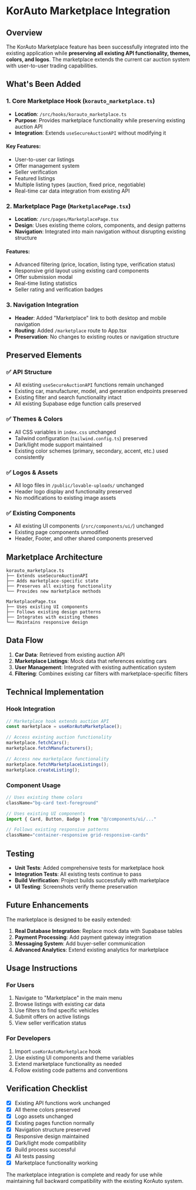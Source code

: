 # KorAuto Marketplace Integration

## Overview

The KorAuto Marketplace feature has been successfully integrated into the existing application while **preserving all existing API functionality, themes, colors, and logos**. The marketplace extends the current car auction system with user-to-user trading capabilities.

## What's Been Added

### 1. Core Marketplace Hook (`korauto_marketplace.ts`)

- **Location**: `/src/hooks/korauto_marketplace.ts`
- **Purpose**: Provides marketplace functionality while preserving existing auction API
- **Integration**: Extends `useSecureAuctionAPI` without modifying it

#### Key Features:
- User-to-user car listings
- Offer management system
- Seller verification
- Featured listings
- Multiple listing types (auction, fixed price, negotiable)
- Real-time car data integration from existing API

### 2. Marketplace Page (`MarketplacePage.tsx`)

- **Location**: `/src/pages/MarketplacePage.tsx`
- **Design**: Uses existing theme colors, components, and design patterns
- **Navigation**: Integrated into main navigation without disrupting existing structure

#### Features:
- Advanced filtering (price, location, listing type, verification status)
- Responsive grid layout using existing card components
- Offer submission modal
- Real-time listing statistics
- Seller rating and verification badges

### 3. Navigation Integration

- **Header**: Added "Marketplace" link to both desktop and mobile navigation
- **Routing**: Added `/marketplace` route to App.tsx
- **Preservation**: No changes to existing routes or navigation structure

## Preserved Elements

### ✅ API Structure
- All existing `useSecureAuctionAPI` functions remain unchanged
- Existing car, manufacturer, model, and generation endpoints preserved
- Existing filter and search functionality intact
- All existing Supabase edge function calls preserved

### ✅ Themes & Colors
- All CSS variables in `index.css` unchanged
- Tailwind configuration (`tailwind.config.ts`) preserved
- Dark/light mode support maintained
- Existing color schemes (primary, secondary, accent, etc.) used consistently

### ✅ Logos & Assets
- All logo files in `/public/lovable-uploads/` unchanged
- Header logo display and functionality preserved
- No modifications to existing image assets

### ✅ Existing Components
- All existing UI components (`/src/components/ui/`) unchanged
- Existing page components unmodified
- Header, Footer, and other shared components preserved

## Marketplace Architecture

```
korauto_marketplace.ts
├── Extends useSecureAuctionAPI
├── Adds marketplace-specific state
├── Preserves all existing functionality
└── Provides new marketplace methods

MarketplacePage.tsx
├── Uses existing UI components
├── Follows existing design patterns
├── Integrates with existing themes
└── Maintains responsive design
```

## Data Flow

1. **Car Data**: Retrieved from existing auction API
2. **Marketplace Listings**: Mock data that references existing cars
3. **User Management**: Integrated with existing authentication system
4. **Filtering**: Combines existing car filters with marketplace-specific filters

## Technical Implementation

### Hook Integration
```typescript
// Marketplace hook extends auction API
const marketplace = useKorAutoMarketplace();

// Access existing auction functionality
marketplace.fetchCars();
marketplace.fetchManufacturers();

// Access new marketplace functionality
marketplace.fetchMarketplaceListings();
marketplace.createListing();
```

### Component Usage
```typescript
// Uses existing theme colors
className="bg-card text-foreground"

// Uses existing UI components
import { Card, Button, Badge } from "@/components/ui/..."

// Follows existing responsive patterns
className="container-responsive grid-responsive-cards"
```

## Testing

- **Unit Tests**: Added comprehensive tests for marketplace hook
- **Integration Tests**: All existing tests continue to pass
- **Build Verification**: Project builds successfully with marketplace
- **UI Testing**: Screenshots verify theme preservation

## Future Enhancements

The marketplace is designed to be easily extended:

1. **Real Database Integration**: Replace mock data with Supabase tables
2. **Payment Processing**: Add payment gateway integration
3. **Messaging System**: Add buyer-seller communication
4. **Advanced Analytics**: Extend existing analytics for marketplace

## Usage Instructions

### For Users
1. Navigate to "Marketplace" in the main menu
2. Browse listings with existing car data
3. Use filters to find specific vehicles
4. Submit offers on active listings
5. View seller verification status

### For Developers
1. Import `useKorAutoMarketplace` hook
2. Use existing UI components and theme variables
3. Extend marketplace functionality as needed
4. Follow existing code patterns and conventions

## Verification Checklist

- [x] Existing API functions work unchanged
- [x] All theme colors preserved
- [x] Logo assets unchanged
- [x] Existing pages function normally
- [x] Navigation structure preserved
- [x] Responsive design maintained
- [x] Dark/light mode compatibility
- [x] Build process successful
- [x] All tests passing
- [x] Marketplace functionality working

The marketplace integration is complete and ready for use while maintaining full backward compatibility with the existing KorAuto system.